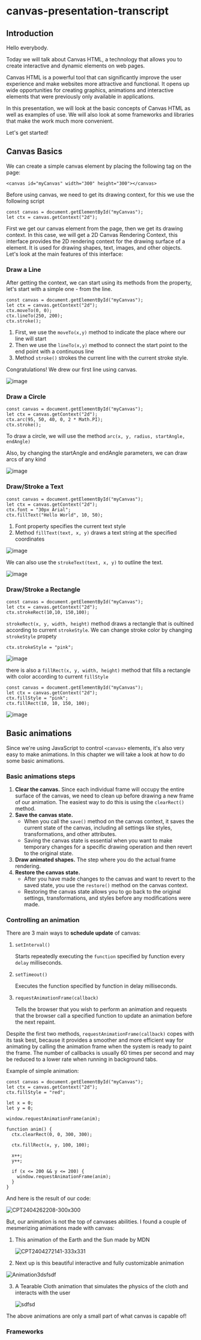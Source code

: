 # canvas-presentation-transcript

## Introduction

Hello everybody.

Today we will talk about Canvas HTML, a technology that allows you to create interactive and dynamic elements on web pages.

Canvas HTML is a powerful tool that can significantly improve the user experience and make websites more attractive and functional. It opens up wide opportunities for creating graphics, animations and interactive elements that were previously only available in applications.

In this presentation, we will look at the basic concepts of Canvas HTML as well as examples of use. We will also look at some frameworks and libraries that make the work much more convenient.

Let's get started!

## Canvas Basics

We can create a simple canvas element by placing the following tag on the page:

```
<canvas id="myCanvas" width="300" height="300"></canvas>
```

Before using canvas, we need to get its drawing context, for this we use the following script

```
const canvas = document.getElementById("myCanvas");
let ctx = canvas.getContext("2d");
```

First we get our canvas element from the page, then we get its drawing context. 
In this case, we will get a 2D Canvas Rendering Context, this interface provides the 2D rendering context for the drawing surface of a <canvas> element. It is used for drawing shapes, text, images, and other objects. Let's look at the main features of this interface:

### Draw a Line

After getting the context, we can start using its methods from the property, let's start with a simple one - from the line.

```
const canvas = document.getElementById("myCanvas");
let ctx = canvas.getContext("2d");
ctx.moveTo(0, 0);
ctx.lineTo(250, 200);
ctx.stroke();
```

1. First, we use the `moveTo(x,y)` method to indicate the place where our line will start
2. Then we use the `lineTo(x,y)` method to connect the start point to the end point with a continuous line
3. Method `stroke()` strokes the current line with the current stroke style.

Congratulations! We drew our first line using canvas.

![image](https://github.com/mogitrash/canvas-presentation-transcript/assets/140188066/34228c9c-071f-4642-bba7-8a8435d68ff8)

### Draw a Circle

```
const canvas = document.getElementById("myCanvas");
let ctx = canvas.getContext("2d");
ctx.arc(95, 50, 40, 0, 2 * Math.PI);
ctx.stroke();
```

To draw a circle, we will use the method  `arc(x, y, radius, startAngle, endAngle) `

Also, by changing the startAngle and endAngle parameters, we can draw arcs of any kind

![image](https://github.com/mogitrash/canvas-presentation-transcript/assets/140188066/a46f7a83-b16e-42b6-a438-f650c99db90a)

### Draw/Stroke a Text

```
const canvas = document.getElementById("myCanvas");
let ctx = canvas.getContext("2d");
ctx.font = "30px Arial";
ctx.fillText("Hello World", 10, 50);
```

1. Font property specifies the current text style
2. Method `fillText(text, x, y)` draws a text string at the specified coordinates
   
![image](https://github.com/mogitrash/canvas-presentation-transcript/assets/140188066/435d7928-4f2e-4ae1-bef4-1eb7e915f3fb)

We can also use the `strokeText(text, x, y)` to outline the text.

![image](https://github.com/mogitrash/canvas-presentation-transcript/assets/140188066/5228b261-4fe6-4c4c-8e88-c234c439b9e4)

### Draw/Stroke a Rectangle

```
const canvas = document.getElementById("myCanvas");
let ctx = canvas.getContext("2d");
ctx.strokeRect(10,10, 150,100);
```

`strokeRect(x, y, width, height)` method draws a rectangle that is oultined according to current `strokeStyle`. We can change stroke color by changing `strokeStyle` propety

```
ctx.strokeStyle = "pink";
```

![image](https://github.com/mogitrash/canvas-presentation-transcript/assets/140188066/23deae9f-098d-4f39-8102-46bd3d423f4b)

there is also a `fillRect(x, y, width, height)` method that fills a rectangle with color according to current `fillStyle`

```
const canvas = document.getElementById("myCanvas");
let ctx = canvas.getContext("2d");
ctx.fillStyle = "pink";
ctx.fillRect(10, 10, 150, 100);
```

![image](https://github.com/mogitrash/canvas-presentation-transcript/assets/140188066/0af9a662-2d38-4d81-873e-e31f61b51eef)

## Basic animations

Since we're using JavaScript to control `<canvas>` elements, it's also very easy to make animations. In this chapter we will take a look at how to do some basic animations.

### Basic animations steps

1. **Clear the canvas.** Since each individual frame will occupy the entire surface of the canvas, we need to clean up before drawing a new frame of our animation. The easiest way to do this is using the `clearRect()` method.
2. **Save the canvas state.**
   - When you call the `save()` method on the canvas context, it saves the current state of the canvas, including all settings like styles, transformations, and other attributes.
   - Saving the canvas state is essential when you want to make temporary changes for a specific drawing operation and then revert to the original state.
3. **Draw animated shapes.** The step where you do the actual frame rendering.
4. **Restore the canvas state.**
   - After you have made changes to the canvas and want to revert to the saved state, you use the `restore()` method on the canvas context.
   - Restoring the canvas state allows you to go back to the original settings, transformations, and styles before any modifications were made.

### Controlling an animation

There are 3 main ways to **schedule update** of canvas: 
   1. `setInterval()`

      Starts repeatedly executing the `function` specified by function every `delay` milliseconds.

   2. `setTimeout()`
      
      Executes the function specified by function in delay milliseconds.
      
   3. `requestAnimationFrame(callback)`

      Tells the browser that you wish to perform an animation and requests that the browser call a specified function to update an animation before the next repaint.

Despite the first two methods, `requestAnimationFrame(callback)` copes with its task best, because it provides a smoother and more efficient way for animating by calling the animation frame when the system is ready to paint the frame. The number of callbacks is usually 60 times per second and may be reduced to a lower rate when running in background tabs.

Example of simple animation: 

```
const canvas = document.getElementById("myCanvas");
let ctx = canvas.getContext("2d");
ctx.fillStyle = "red";

let x = 0;
let y = 0;

window.requestAnimationFrame(anim);

function anim() {
  ctx.clearRect(0, 0, 300, 300);

  ctx.fillRect(x, y, 100, 100);

  x++;
  y++;

  if (x <= 200 && y <= 200) {
    window.requestAnimationFrame(anim);
  }
}
```

And here is the result of our code:

![CPT2404262208-300x300](https://github.com/mogitrash/canvas-presentation-transcript/assets/140188066/6d7703f1-3710-4c4a-b5c5-ba6b92a64ad0)      

But, our animation is not the top of canvases abilities. I found a couple of mesmerizing animations made with canvas:

1. This animation of the Earth and the Sun made by MDN
   
   ![CPT2404272141-333x331](https://github.com/mogitrash/canvas-presentation-transcript/assets/140188066/460bbad5-5187-4c0f-80ee-2baef212b316)

2. Next up is this beautiful interactive and fully customizable animation
 
 ![Animation3dsfsdf](https://github.com/mogitrash/canvas-presentation-transcript/assets/140188066/dce5f702-9469-4ec3-94ca-8f6c498f124e)

3. A Tearable Cloth animation that simulates the physics of the cloth and interacts with the user
  
   ![sdfsd](https://github.com/mogitrash/canvas-presentation-transcript/assets/140188066/9b59496d-8e9d-41f2-963e-61cd8baca532)

The above animations are only a small part of what canvas is capable of!

### Frameworks


